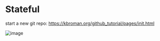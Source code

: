 # Stateful

start a new git repo:
https://kbroman.org/github_tutorial/pages/init.html

![image](https://github.com/PetruMariuta/Stateful/assets/118382269/ff7354c2-7347-4a9c-829e-810f4dd545b1)


